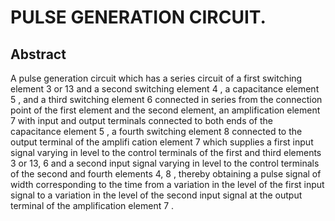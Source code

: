 # PULSE GENERATION CIRCUIT.

## Abstract
A pulse generation circuit which has a series circuit of a first switching element 3 or 13 and a second switching element 4 , a capacitance element 5 , and a third switching element 6 connected in series from the connection point of the first element and the second element, an amplification element 7 with input and output terminals connected to both ends of the capacitance element 5 , a fourth switching element 8 connected to the output terminal of the amplifi cation element 7 which supplies a first input signal varying in level to the control terminals of the first and third elements 3 or 13, 6 and a second input signal varying in level to the control terminals of the second and fourth elements 4, 8 , thereby obtaining a pulse signal of width corresponding to the time from a variation in the level of the first input signal to a variation in the level of the second input signal at the output terminal of the amplification element 7 .